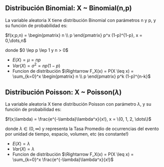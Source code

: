 ## Distribución Binomial: X ~ Binomial(n,p)

La variable aleatoria X tiene distribución Binomial con parámetros n y p, y su 
función de probabilidad es:

$f(x;p,n) = \begin{pmatrix} n \\ p \end{pmatrix} p^x (1-p)^{1-p}, x = 0,\dots,n$

donde $0 \lep p \lep 1 y n > 0$

- $E(X) = \mu = np$
- $Var(X) = \sigma^2 = np(1-p)$
- Funcion de distribución $\Rightarrow F_X(x) = P(X \leq x) = \sum_{k=0}^x \begin{pmatrix} n \\ p \end{pmatrix} p^k (1-p)^{n-k}$

## Distribución Poisson: X ~ Poisson($\lambda$)

La variable aleatoria X tiene distribución Poisson con parámetro $\lambda$, y su 
función de probabilidad es:

$f(x;\lambda) = \frac{e^{-\lambda}\lambda^x}{x!}, x = \{0, 1, 2, \dots\}$

donde $\lambda \in (0,\infty)$  y representa la Tasa Promedio de ocurrencias del evento por unidad de tiempo, espacio, volumen, etc (es constante!)

- $E(X) = \lambda$
- $Var(X) = \lambda$
- Funcion de distribución $\Rightarrow F_X(x) = P(X \leq x) = \sum_{k=0}^x \frac{e^{-\lambda}\lambda^x}{x!}$